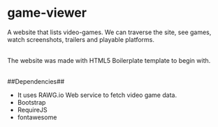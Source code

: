 # game-viewer
A website that lists video-games. We can traverse the site, see games, watch screenshots, trailers and playable platforms.<br /> <br /> 

The website was made with HTML5 Boilerplate template to begin with.<br /> <br /> 

##Dependencies##<br /> 
* It uses RAWG.io Web service to fetch video game data.<br /> 
* Bootstrap<br /> 
* RequireJS<br />
* fontawesome<br />
